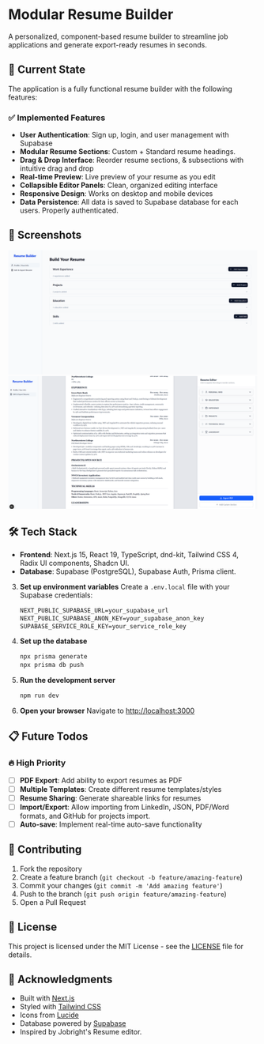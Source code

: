 # Modular Resume Builder

A personalized, component-based resume builder to streamline job applications and generate export-ready resumes in seconds.

## 🚀 Current State

The application is a fully functional resume builder with the following features:

### ✅ Implemented Features
- **User Authentication**: Sign up, login, and user management with Supabase
- **Modular Resume Sections**: Custom + Standard resume headings.
- **Drag & Drop Interface**: Reorder resume sections, & subsections with intuitive drag and drop
- **Real-time Preview**: Live preview of your resume as you edit
- **Collapsible Editor Panels**: Clean, organized editing interface
- **Responsive Design**: Works on desktop and mobile devices
- **Data Persistence**: All data is saved to Supabase database for each users. Properly authenticated. 


## 📸 Screenshots

<div align="center">
  <img src="modular-resume1.png" alt="Resume Builder Interface" width="600" />
  <br/>
  <img src="modular-resume2.png" alt="Resume Preview" width="600" />
</div>

## 🛠️ Tech Stack

- **Frontend**: Next.js 15, React 19, TypeScript, dnd-kit, Tailwind CSS 4, Radix UI components, Shadcn UI.
- **Database**: Supabase (PostgreSQL), Supabase Auth, Prisma client.

3. **Set up environment variables**
   Create a `.env.local` file with your Supabase credentials:
   ```env
   NEXT_PUBLIC_SUPABASE_URL=your_supabase_url
   NEXT_PUBLIC_SUPABASE_ANON_KEY=your_supabase_anon_key
   SUPABASE_SERVICE_ROLE_KEY=your_service_role_key
   ```

4. **Set up the database**
   ```bash
   npx prisma generate
   npx prisma db push
   ```

5. **Run the development server**
   ```bash
   npm run dev
   ```

6. **Open your browser**
   Navigate to [http://localhost:3000](http://localhost:3000)

## 📋 Future Todos

### 🔥 High Priority
- [ ] **PDF Export**: Add ability to export resumes as PDF
- [ ] **Multiple Templates**: Create different resume templates/styles
- [ ] **Resume Sharing**: Generate shareable links for resumes
- [ ] **Import/Export**: Allow importing from LinkedIn, JSON, PDF/Word formats, and GitHub for projects import.
- [ ] **Auto-save**: Implement real-time auto-save functionality

## 🤝 Contributing

1. Fork the repository
2. Create a feature branch (`git checkout -b feature/amazing-feature`)
3. Commit your changes (`git commit -m 'Add amazing feature'`)
4. Push to the branch (`git push origin feature/amazing-feature`)
5. Open a Pull Request

## 📄 License

This project is licensed under the MIT License - see the [LICENSE](LICENSE) file for details.

## 🙏 Acknowledgments

- Built with [Next.js](https://nextjs.org/)
- Styled with [Tailwind CSS](https://tailwindcss.com/)
- Icons from [Lucide](https://lucide.dev/)
- Database powered by [Supabase](https://supabase.com/)
- Inspired by Jobright's Resume editor. 
